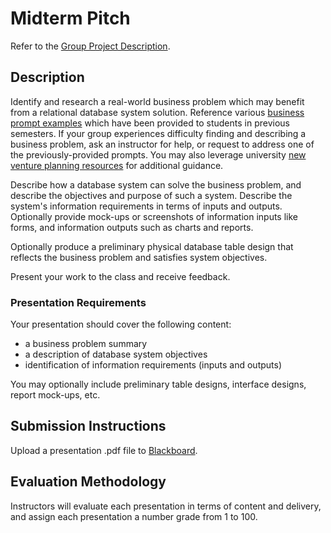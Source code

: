 # Midterm Pitch

Refer to the [Group Project Description](/PROJECT.md).

## Description

Identify and research a real-world business problem which may benefit from a relational database system solution. Reference various [business prompt examples](/resources/group-project/examples) which have been provided to students in previous semesters. If your group experiences difficulty finding and describing a business problem, ask an instructor for help, or request to address one of the previously-provided prompts. You may also leverage university [new venture planning resources](http://newventure.gwu.edu/support-resources) for additional guidance.

Describe how a database system can solve the business problem, and describe the objectives and purpose of such a system. Describe the system's information requirements in terms of inputs and outputs. Optionally provide mock-ups or screenshots of information inputs like forms, and information outputs such as charts and reports.

Optionally produce a preliminary physical database table design that reflects the business problem and satisfies system objectives.

Present your work to the class and receive feedback.

### Presentation Requirements

Your presentation should cover the following content:

  + a business problem summary
  + a description of database system objectives
  + identification of information requirements (inputs and outputs)

You may optionally include preliminary table designs, interface designs, report mock-ups, etc.

## Submission Instructions

Upload a presentation .pdf file to [Blackboard](https://blackboard.gwu.edu/webapps/assignment/uploadAssignment?content_id=_6858158_1&course_id=_260328_1&assign_group_id=&mode=cpview).

## Evaluation Methodology

Instructors will evaluate each presentation in terms of content and delivery,
 and assign each presentation a number grade from 1 to 100.
